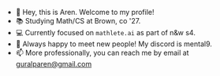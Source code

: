 - 👋 Hey, this is Aren. Welcome to my profile!
- 📚 Studying Math/CS at Brown, co '27.
- 💻 Currently focused on `mathlete.ai` as part of n&w s4.
- 💞️ Always happy to meet new people! My discord is mental9.
- 📫 More professionally, you can reach me by email at guralparen@gmail.com

<!---
guralpa/guralpa is a ✨ special ✨ repository because its `README.md` (this file) appears on your GitHub profile.
You can click the Preview link to take a look at your changes.
--->
